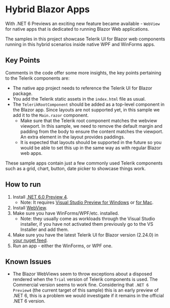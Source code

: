 # Hybrid Blazor Apps

With .NET 6 Previews an exciting new feature became available - `WebView` for native apps that is dedicated to running Blazor Web applications.

The samples in this project showcase Telerik UI for Blazor web components running in this hybrid scenarios inside native WPF and WinForms apps.

## Key Points

Comments in the code offer some more insights, the key points pertaining to the Telerik components are:
* The native app project needs to reference the Telerik UI for Blazor package.
* You add the Telerik static assets in the `index.html` file as usual.
* The `TelerikRootComponent` should be added as a top-level component in the Blazor app. Since layouts are not supported yet, in this sample we add it to the `Main.razor` component.
    * Make sure that the Telerik root component matches the webview viewport. In this sample, we need to remove the default margin and padding from the body to ensure the content matches the viewport. An extra element in the layout provides paddings.
    * It is expected that layouts should be supported in the future so you would be able to set this up in the same way as with regular Blazor web apps.

These sample apps contain just a few commonly used Telerik components such as a grid, chart, button, date picker to showcase things work.

## How to run

1. Install [.NET 6.0 Preview 4](https://devblogs.microsoft.com/aspnet/asp-net-core-updates-in-net-6-preview-4/).
    * Note: It requires <a href="http://visualstudio.com/preview" target="_blank">Visual Studio Preview for Windows</a> or <a href="https://docs.microsoft.com/visualstudio/releasenotes/vs2019-mac-preview-relnotes" target="_blank">for Mac</a>.
2. Install [WebView](https://devblogs.microsoft.com/aspnet/asp-net-core-updates-in-net-6-preview-3/#blazorwebview-controls-for-wpf-windows-forms).
3. Make sure you have WinForms/WPF/etc. installed.
    * Note: they usually come as workloads through the Visual Studio installer, if you have not activated them previously go to the VS Installer and add them.
4. Make sure you have the latest Telerik UI for Blazor version (2.24.0) in [your nuget feed](https://docs.telerik.com/blazor-ui/installation/nuget).
5. Run an app - either the WinForms, or WPF one.


## Known Issues

* The Blazor WebViews seem to throw exceptions about a disposed rendered when the `Trial` version of Telerik components is used. The Commercial version seems to work fine. Considering that `.NET 6 Preview4` (the current target of this sample) this is an early preview of .NET 6, this is a problem we would investigate if it remains in the official .NET 6 version.


